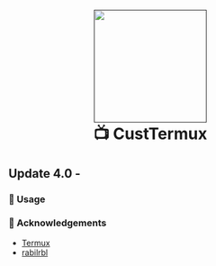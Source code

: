 <h1 align="center">
  <br>
  <a href="">
    <img src="_assets\logos\full-pg-cir-crop-.png" alt="" width="200">
  </a>
  <br>
  📺 CustTermux
  <br>
</h1>

## Update 4.0 -

### 🚀 Usage


### 🙌 Acknowledgements

- [Termux](https://github.com/termux)
- [rabilrbl](https://github.com/rabilrbl)
